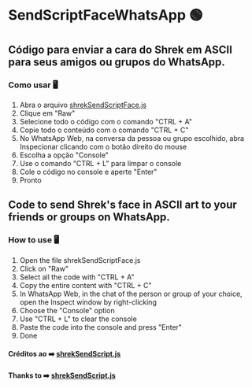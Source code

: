 # SendScriptFaceWhatsApp 🟢

## Código para enviar a cara do Shrek em ASCII para seus amigos ou grupos do WhatsApp.

### Como usar 🖥️

1. Abra o arquivo [shrekSendScriptFace.js ](https://github.com/thaisdo/shrekFaceScriptWhatsApp/blob/main/shrekSendScriptFace.js)
2. Clique em "Raw" 
3. Selecione todo o código com o comando "CTRL + A" 
4. Copie todo o conteúdo com o comando "CTRL + C" 
5. No WhatsApp Web, na conversa da pessoa ou grupo escolhido, abra Inspecionar clicando com o botão direito do mouse 
6. Escolha a opção "Console"
7. Use o comando "CTRL + L" para limpar o console
8. Cole o código no console e aperte "Enter"
9. Pronto

## Code to send Shrek's face in ASCII art to your friends or groups on WhatsApp.

### How to use 🖥️
1. Open the file shrekSendScriptFace.js 
2. Click on "Raw"
3. Select all the code with "CTRL + A"
4. Copy the entire content with "CTRL + C"
5. In WhatsApp Web, in the chat of the person or group of your choice, open the Inspect window by right-clicking
6. Choose the "Console" option
7. Use "CTRL + L" to clear the console
8. Paste the code into the console and press "Enter"
9. Done

#### Créditos ao ➡️ [shrekSendScript.js](https://github.com/Matt-Fontes/SendScriptWhatsApp/blob/main/shrekSendScript.js)
#### Thanks to ➡️ [shrekSendScript.js](https://github.com/Matt-Fontes/SendScriptWhatsApp/blob/main/shrekSendScript.js)


